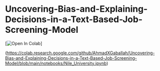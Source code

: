 # Uncovering-Bias-and-Explaining-Decisions-in-a-Text-Based-Job-Screening-Model
[![Open In Colab](https://colab.research.google.com/assets/colab-badge.svg)]

(https://colab.research.google.com/github/AhmadXGaballah/Uncovering-Bias-and-Explaining-Decisions-in-a-Text-Based-Job-Screening-Model/blob/main/notebooks/Nile_University.ipynb)

